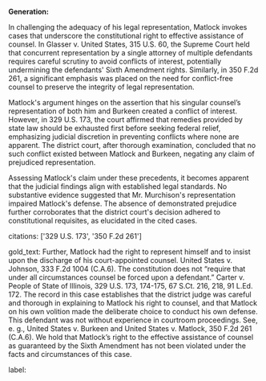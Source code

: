 **Generation:**

In challenging the adequacy of his legal representation, Matlock invokes cases that underscore the constitutional right to effective assistance of counsel. In Glasser v. United States, 315 U.S. 60, the Supreme Court held that concurrent representation by a single attorney of multiple defendants requires careful scrutiny to avoid conflicts of interest, potentially undermining the defendants' Sixth Amendment rights. Similarly, in 350 F.2d 261, a significant emphasis was placed on the need for conflict-free counsel to preserve the integrity of legal representation.

Matlock's argument hinges on the assertion that his singular counsel’s representation of both him and Burkeen created a conflict of interest. However, in 329 U.S. 173, the court affirmed that remedies provided by state law should be exhausted first before seeking federal relief, emphasizing judicial discretion in preventing conflicts where none are apparent. The district court, after thorough examination, concluded that no such conflict existed between Matlock and Burkeen, negating any claim of prejudiced representation.

Assessing Matlock's claim under these precedents, it becomes apparent that the judicial findings align with established legal standards. No substantive evidence suggested that Mr. Murchison's representation impaired Matlock's defense. The absence of demonstrated prejudice further corroborates that the district court's decision adhered to constitutional requisites, as elucidated in the cited cases.

citations: ['329 U.S. 173', '350 F.2d 261']

gold_text: Further, Matlock had the right to represent himself and to insist upon the discharge of his court-appointed counsel. United States v. Johnson, 333 F.2d 1004 (C.A.6). The constitution does not “require that under all circumstances counsel be forced upon a defendant.” Carter v. People of State of Illinois, 329 U.S. 173, 174-175, 67 S.Ct. 216, 218, 91 L.Ed. 172. The record in this case establishes that the district judge was careful and thorough in explaining to Matlock his right to counsel, and that Matlock on his own volition made the deliberate choice to conduct his own defense. This defendant was not without experience in courtroom proceedings. See, e. g., United States v. Burkeen and United States v. Matlock, 350 F.2d 261 (C.A.6). We hold that Matlock’s right to the effective assistance of counsel as guaranteed by the Sixth Amendment has not been violated under the facts and circumstances of this case.

label: 